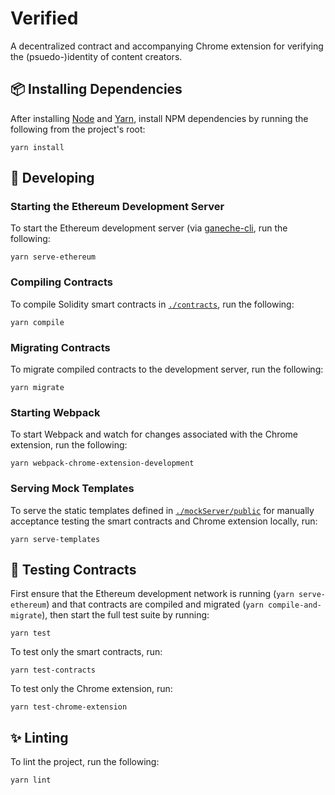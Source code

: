 # Verified

A decentralized contract and accompanying Chrome extension for verifying the (psuedo-)identity of content creators.


## :package: Installing Dependencies

After installing [Node](https://nodejs.org/en/) and [Yarn](https://github.com/yarnpkg/yarn), install NPM dependencies by running the following from the project's root:

```shell
yarn install
```


## :hammer: Developing


### Starting the Ethereum Development Server

To start the Ethereum development server (via [ganeche-cli](https://github.com/trufflesuite/ganache-cli), run the 
following:

```shell
yarn serve-ethereum
```


### Compiling Contracts

To compile Solidity smart contracts in [`./contracts`](./contracts), run the following:

```shell
yarn compile
```


### Migrating Contracts

To migrate compiled contracts to the development server, run the following:

```shell
yarn migrate
```


### Starting Webpack

To start Webpack and watch for changes associated with the Chrome extension, run the following:

```shell
yarn webpack-chrome-extension-development
```


### Serving Mock Templates

To serve the static templates defined in [`./mockServer/public`](./mockServer/public) for manually acceptance testing the smart contracts and Chrome extension locally, run:

```shell
yarn serve-templates
```



## :muscle: Testing Contracts

First ensure that the Ethereum development network is running (`yarn serve-ethereum`) and that contracts are compiled and migrated (`yarn compile-and-migrate`), then start the full test suite by running:


```shell
yarn test
```

To test only the smart contracts, run:

```shell
yarn test-contracts
```

To test only the Chrome extension, run:

```shell
yarn test-chrome-extension

```


## :sparkles: Linting

To lint the project, run the following:

```shell
yarn lint
```